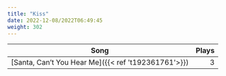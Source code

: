 ```yaml
---
title: "Kiss"
date: 2022-12-08/2022T06:49:45
weight: 302
---
```




 Song | Plays 
----- | -----:
[Santa, Can’t You Hear Me]({{< ref 't192361761'>}}) | 3
